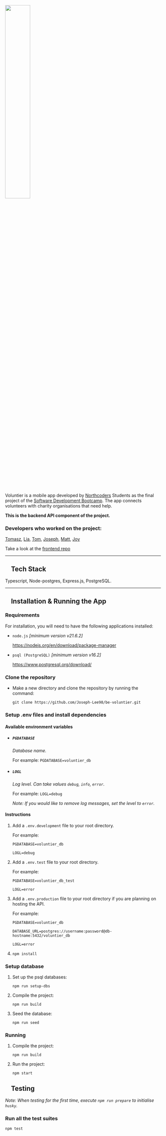 <img src="https://github.com/hexmax-nc/fe-voluntier/blob/main/assets/voluntierlogo.png?raw=true" width="40%" marginLeft="auto" marginRight="auto">

Voluntier is a mobile app developed by [Northcoders](https://northcoders.com/) Students as the final project of the [Software Development Bootcamp](https://northcoders.com/our-courses/skills-bootcamp-in-software-development). The app connects volunteers with charity organisations that need help.

**This is the backend API component of the project.**

### Developers who worked on the project:

[Tomasz](https://github.com/TomaszSarmata), [Lia](https://github.com/LiaPickles), [Tom](https://github.com/tomfollows), [Joseph](https://github.com/Joseph-Lee98), [Matt](https://github.com/CoderMattGH), [Joy](https://github.com/andothergames)

Take a look at the [frontend repo](https://github.com/hexmax-nc/fe-voluntier)

---

## <img src="https://github.com/hexmax-nc/fe-voluntier/blob/main/assets/voluntier-badge.png?raw=true" width="14"> Tech Stack

Typescript, Node-postgres, Express.js, PostgreSQL.

---

## <img src="https://github.com/hexmax-nc/fe-voluntier/blob/main/assets/voluntier-badge.png?raw=true" width="14"> Installation & Running the App

### Requirements

For installation, you will need to have the following applications installed:

- `node.js` <i>[minimum version v21.6.2]</i>

  https://nodejs.org/en/download/package-manager

- `psql (PostgreSQL)` <i>[minimum version v16.2]</i>

  https://www.postgresql.org/download/

### Clone the repository

- Make a new directory and clone the repository by running the command:

  `git clone https://github.com/Joseph-Lee98/be-voluntier.git`

### Setup .env files and install dependencies

#### Available environment variables

- ##### `PGDATABASE`

  _Database name._

  For example: `PGDATABASE=voluntier_db`

- ##### `LOGL`

  _Log level. Can take values `debug`, `info`, `error`._

  For example: `LOGL=debug`

  _Note: If you would like to remove log messages, set the level to `error`._

#### Instructions

1. Add a `.env.development` file to your root directory.

   For example:

   ```
   PGDATABASE=voluntier_db

   LOGL=debug
   ```

2. Add a `.env.test` file to your root directory.

   For example:

   ```
   PGDATABASE=voluntier_db_test

   LOGL=error
   ```

3. Add a `.env.production` file to your root directory if you are planning on hosting the API.

   For example:

   ```
   PGDATABASE=voluntier_db

   DATABASE_URL=postgres://username:password@db-hostname:5432/voluntier_db

   LOGL=error
   ```

4. `npm install`

### Setup database

1. Set up the psql databases:

   `npm run setup-dbs`

2. Compile the project:

   `npm run build`

3. Seed the database:

   `npm run seed`

### Running

1. Compile the project:

   `npm run build`

2. Run the project:

   `npm start`

## <img src="https://github.com/hexmax-nc/fe-voluntier/blob/main/assets/voluntier-badge.png?raw=true" width="14"> Testing

_Note: When testing for the first time, execute `npm run prepare` to initialise `husky`._

### Run all the test suites

`npm test`
